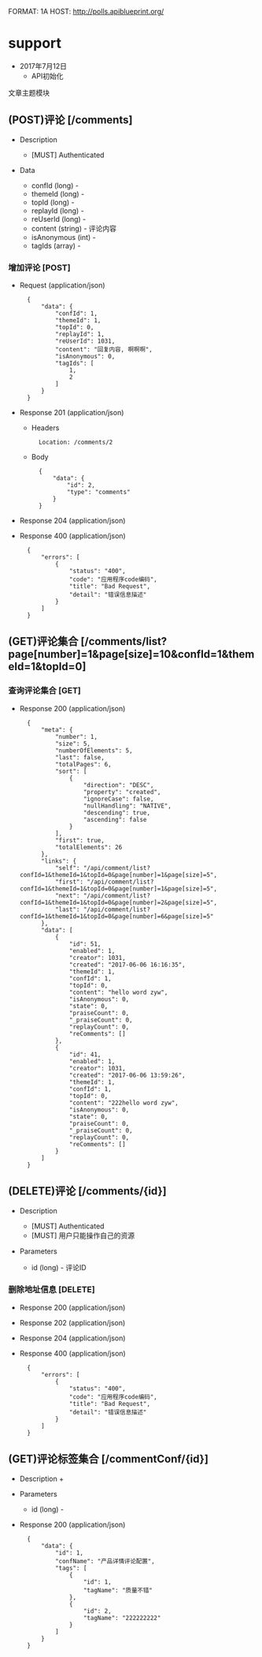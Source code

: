 FORMAT: 1A
HOST: http://polls.apiblueprint.org/

# support

+ 2017年7月12日
    + API初始化

文章主题模块

## (POST)评论 [/comments]

+ Description
    + [MUST] Authenticated
    
+ Data
    + confId (long) - 
    + themeId (long) - 
    + topId (long) - 
    + replayId (long) -
    + reUserId (long) - 
    + content (string) - 评论内容
    + isAnonymous (int) - 
    + tagIds (array) - 

### 增加评论 [POST]

+ Request (application/json)

        {
            "data": {
                "confId": 1,
                "themeId": 1,
                "topId": 0,
                "replayId": 1,
                "reUserId": 1031,
                "content": "回复内容, 啊啊啊",
                "isAnonymous": 0,
                "tagIds": [
                    1,
                    2
                ]
            }
        }

+ Response 201 (application/json)

    + Headers

            Location: /comments/2

    + Body

            {
                "data": {
                    "id": 2,
                    "type": "comments"
                }
            }
            
+ Response 204 (application/json)

+ Response 400 (application/json)

        {
            "errors": [
                {
                    "status": "400",
                    "code": "应用程序code编码",
                    "title": "Bad Request",
                    "detail": "错误信息描述"
                }
            ]
        }

## (GET)评论集合 [/comments/list?page[number]=1&page[size]=10&confId=1&themeId=1&topId=0]

### 查询评论集合 [GET]

+ Response 200 (application/json)

        {
            "meta": {
                "number": 1,
                "size": 5,
                "numberOfElements": 5,
                "last": false,
                "totalPages": 6,
                "sort": [
                    {
                        "direction": "DESC",
                        "property": "created",
                        "ignoreCase": false,
                        "nullHandling": "NATIVE",
                        "descending": true,
                        "ascending": false
                    }
                ],
                "first": true,
                "totalElements": 26
            },
            "links": {
                "self": "/api/comment/list?confId=1&themeId=1&topId=0&page[number]=1&page[size]=5",
                "first": "/api/comment/list?confId=1&themeId=1&topId=0&page[number]=1&page[size]=5",
                "next": "/api/comment/list?confId=1&themeId=1&topId=0&page[number]=2&page[size]=5",
                "last": "/api/comment/list?confId=1&themeId=1&topId=0&page[number]=6&page[size]=5"
            },
            "data": [
                {
                    "id": 51,
                    "enabled": 1,
                    "creator": 1031,
                    "created": "2017-06-06 16:16:35",
                    "themeId": 1,
                    "confId": 1,
                    "topId": 0,
                    "content": "hello word zyw",
                    "isAnonymous": 0,
                    "state": 0,
                    "praiseCount": 0,
                    "_praiseCount": 0,
                    "replayCount": 0,
                    "reComments": []
                },
                {
                    "id": 41,
                    "enabled": 1,
                    "creator": 1031,
                    "created": "2017-06-06 13:59:26",
                    "themeId": 1,
                    "confId": 1,
                    "topId": 0,
                    "content": "222hello word zyw",
                    "isAnonymous": 0,
                    "state": 0,
                    "praiseCount": 0,
                    "_praiseCount": 0,
                    "replayCount": 0,
                    "reComments": []
                }
            ]
        }
        
## (DELETE)评论 [/comments/{id}]

+ Description
    + [MUST] Authenticated
    + [MUST] 用户只能操作自己的资源

+ Parameters
    + id (long) - 评论ID

### 删除地址信息 [DELETE]

+ Response 200 (application/json)

+ Response 202 (application/json)

+ Response 204 (application/json)

+ Response 400 (application/json)

        {
            "errors": [
                {
                    "status": "400",
                    "code": "应用程序code编码",
                    "title": "Bad Request",
                    "detail": "错误信息描述"
                }
            ]
        }
        
## (GET)评论标签集合 [/commentConf/{id}]

+ Description
    + 

+ Parameters
    + id (long) - 

+ Response 200 (application/json)

        {
            "data": {
                "id": 1,
                "confName": "产品详情评论配置",
                "tags": [
                    {
                        "id": 1,
                        "tagName": "质量不错"
                    },
                    {
                        "id": 2,
                        "tagName": "222222222"
                    }
                ]
            }
        }



